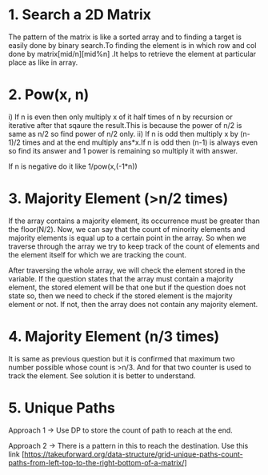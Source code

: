 # 1. Search a 2D Matrix
The pattern of the matrix is like a sorted array and to finding a target is easily done by binary search.To finding the element is in which row and col done by matrix[mid/n][mid%n] .It helps to retrieve the element at particular place as like in array.

# 2. Pow(x, n)
i) If n is even then only multiply x of it half times of n by recursion or iterative after that sqaure the result.This is because the power of n/2 is same as n/2 so find power of n/2 only.
ii) If n is odd then multiply x by (n-1)/2 times and at the end multiply ans*x.If n is odd then (n-1) is always even so find its answer and 1 power is remaining so multiply it with answer.

If n is negative do it like 1/pow(x,(-1*n))

# 3. Majority Element (>n/2 times)
If the array contains a majority element, its occurrence must be greater than the floor(N/2). Now, we can say that the count of minority elements and majority elements is equal up to a certain point in the array. So when we traverse through the array we try to keep track of the count of elements and the element itself for which we are tracking the count. 

After traversing the whole array, we will check the element stored in the variable. If the question states that the array must contain a majority element, the stored element will be that one but if the question does not state so, then we need to check if the stored element is the majority element or not. If not, then the array does not contain any majority element.

# 4. Majority Element (n/3 times)
It is same as previous question but it is confirmed that maximum two number possible whose count is >n/3. And for that two counter is used to track the element. See solution it is better to understand.

# 5. Unique Paths
Approach 1 -> Use DP to store the count of path to reach at the end.

Approach 2 -> There is a pattern in this to reach the destination. Use this link [https://takeuforward.org/data-structure/grid-unique-paths-count-paths-from-left-top-to-the-right-bottom-of-a-matrix/]
